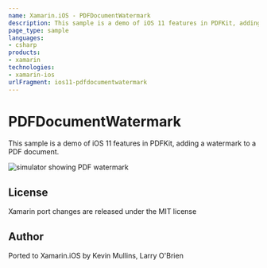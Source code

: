 ```yaml
---
name: Xamarin.iOS - PDFDocumentWatermark
description: This sample is a demo of iOS 11 features in PDFKit, adding a watermark to a PDF document. License Xamarin port changes are released under the MIT...
page_type: sample
languages:
- csharp
products:
- xamarin
technologies:
- xamarin-ios
urlFragment: ios11-pdfdocumentwatermark
---
```

# PDFDocumentWatermark

This sample is a demo of iOS 11 features in PDFKit, adding a watermark to a PDF document.

![simulator showing PDF watermark](Screenshots/01-sml.png)


## License

Xamarin port changes are released under the MIT license

## Author

Ported to Xamarin.iOS by Kevin Mullins, Larry O'Brien
